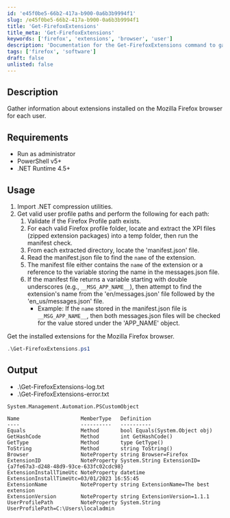 ```yaml
---
id: 'e45f0be5-66b2-417a-b900-0a6b3b9994f1'
slug: /e45f0be5-66b2-417a-b900-0a6b3b9994f1
title: 'Get-FirefoxExtensions'
title_meta: 'Get-FirefoxExtensions'
keywords: ['firefox', 'extensions', 'browser', 'user']
description: 'Documentation for the Get-FirefoxExtensions command to gather information about extensions installed on the Mozilla Firefox browser for each user.'
tags: ['firefox', 'software']
draft: false
unlisted: false
---
```


## Description
Gather information about extensions installed on the Mozilla Firefox browser for each user.

## Requirements
- Run as administrator
- PowerShell v5+
- .NET Runtime 4.5+

## Usage
1. Import .NET compression utilities.
2. Get valid user profile paths and perform the following for each path:
   1. Validate if the Firefox Profile path exists.
   2. For each valid Firefox profile folder, locate and extract the XPI files (zipped extension packages) into a temp folder, then run the manifest check.
   3. From each extracted directory, locate the 'manifest.json' file.
   4. Read the manifest.json file to find the `name` of the extension.
   5. The manifest file either contains the `name` of the extension or a reference to the variable storing the name in the messages.json file.
   6. If the manifest file returns a variable starting with double underscores (e.g., `__MSG_APP_NAME__`), then attempt to find the extension's name from the 'en/messages.json' file followed by the 'en_us/messages.json' file.
      - Example: If the `name` stored in the manifest.json file is `__MSG_APP_NAME__`, then both messages.json files will be checked for the value stored under the 'APP_NAME' object.

Get the installed extensions for the Mozilla Firefox browser.
```powershell
.\Get-FirefoxExtensions.ps1
```

## Output
- .\Get-FirefoxExtensions-log.txt
- .\Get-FirefoxExtensions-error.txt

```
System.Management.Automation.PSCustomObject

Name                    MemberType   Definition
----                    ----------   ----------
Equals                  Method       bool Equals(System.Object obj)
GetHashCode             Method       int GetHashCode()
GetType                 Method       type GetType()
ToString                Method       string ToString()
Browser                 NoteProperty string Browser=Firefox
ExtensionID             NoteProperty System.String ExtensionID={a7fe67a3-d248-48d9-93ce-633fc02cdc98}
ExtensionInstallTimeUtc NoteProperty datetime ExtensionInstallTimeUtc=03/01/2023 16:55:45
ExtensionName           NoteProperty string ExtensionName=The best extension
ExtensionVersion        NoteProperty string ExtensionVersion=1.1.1
UserProfilePath         NoteProperty System.String UserProfilePath=C:\Users\localadmin
```